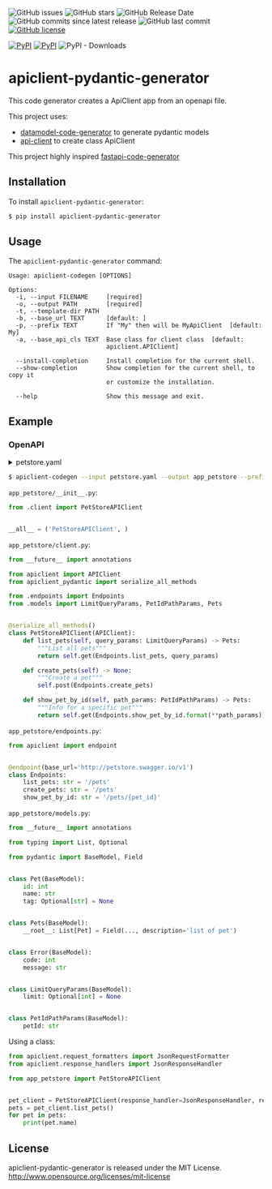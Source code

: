 ![GitHub issues](https://img.shields.io/github/issues/mom1/apiclient-pydantic-generator.svg)
![GitHub stars](https://img.shields.io/github/stars/mom1/apiclient-pydantic-generator.svg)
![GitHub Release Date](https://img.shields.io/github/release-date/mom1/apiclient-pydantic-generator.svg)
![GitHub commits since latest release](https://img.shields.io/github/commits-since/mom1/apiclient-pydantic-generator/latest.svg)
![GitHub last commit](https://img.shields.io/github/last-commit/mom1/apiclient-pydantic-generator.svg)
[![GitHub license](https://img.shields.io/github/license/mom1/apiclient-pydantic-generator)](https://github.com/mom1/apiclient-pydantic-generator/blob/master/LICENSE)

[![PyPI](https://img.shields.io/pypi/v/apiclient-pydantic-generator.svg)](https://pypi.python.org/pypi/apiclient-pydantic-generator)
[![PyPI](https://img.shields.io/pypi/pyversions/apiclient-pydantic-generator.svg)]()
![PyPI - Downloads](https://img.shields.io/pypi/dm/apiclient-pydantic-generator.svg?label=pip%20installs&logo=python)


# apiclient-pydantic-generator

This code generator creates a ApiClient app from an openapi file.

This project uses:
  - [datamodel-code-generator](https://github.com/koxudaxi/datamodel-code-generator) to generate pydantic models
  - [api-client](https://github.com/MikeWooster/api-client) to create class ApiClient


This project highly inspired [fastapi-code-generator](https://github.com/koxudaxi/fastapi-code-generator)

## Installation

To install `apiclient-pydantic-generator`:
```sh
$ pip install apiclient-pydantic-generator
```

## Usage

The `apiclient-pydantic-generator` command:
```
Usage: apiclient-codegen [OPTIONS]

Options:
  -i, --input FILENAME     [required]
  -o, --output PATH        [required]
  -t, --template-dir PATH
  -b, --base_url TEXT      [default: ]
  -p, --prefix TEXT        If "My" then will be MyApiClient  [default: My]
  -a, --base_api_cls TEXT  Base class for client class  [default:
                           apiclient.APIClient]

  --install-completion     Install completion for the current shell.
  --show-completion        Show completion for the current shell, to copy it
                           or customize the installation.

  --help                   Show this message and exit.
```


## Example

### OpenAPI

<details>
  <summary>petstore.yaml</summary>
  <pre>
    <code>
      openapi: '3.0.0'
      info:
        version: 1.0.0
        title: Swagger Petstore
        license:
          name: MIT
      servers:
        - url: http://petstore.swagger.io/v1
      paths:
        /pets:
          get:
            summary: List all pets
            operationId: listPets
            tags:
              - pets
            parameters:
              - name: limit
                in: query
                description: How many items to return at one time (max 100)
                required: false
                schema:
                  type: integer
                  format: int32
            responses:
              '200':
                description: A paged array of pets
                headers:
                  x-next:
                    description: A link to the next page of responses
                    schema:
                      type: string
                content:
                  application/json:
                    schema:
                      $ref: '#/components/schemas/Pets'
              default:
                description: unexpected error
                content:
                  application/json:
                    schema:
                      $ref: '#/components/schemas/Error'
                      x-amazon-apigateway-integration:
                        uri:
                          Fn::Sub: arn:aws:apigateway:${AWS::Region}:lambda:path/2015-03-31/functions/${PythonVersionFunction.Arn}/invocations
                        passthroughBehavior: when_no_templates
                        httpMethod: POST
                        type: aws_proxy
          post:
            summary: Create a pet
            operationId: createPets
            tags:
              - pets
            responses:
              '201':
                description: Null response
              default:
                description: unexpected error
                content:
                  application/json:
                    schema:
                      $ref: '#/components/schemas/Error'
                      x-amazon-apigateway-integration:
                        uri:
                          Fn::Sub: arn:aws:apigateway:${AWS::Region}:lambda:path/2015-03-31/functions/${PythonVersionFunction.Arn}/invocations
                        passthroughBehavior: when_no_templates
                        httpMethod: POST
                        type: aws_proxy
        /pets/{petId}:
          get:
            summary: Info for a specific pet
            operationId: showPetById
            tags:
              - pets
            parameters:
              - name: petId
                in: path
                required: true
                description: The id of the pet to retrieve
                schema:
                  type: string
            responses:
              '200':
                description: Expected response to a valid request
                content:
                  application/json:
                    schema:
                      $ref: '#/components/schemas/Pets'
              default:
                description: unexpected error
                content:
                  application/json:
                    schema:
                      $ref: '#/components/schemas/Error'
          x-amazon-apigateway-integration:
            uri:
              Fn::Sub: arn:aws:apigateway:${AWS::Region}:lambda:path/2015-03-31/functions/${PythonVersionFunction.Arn}/invocations
            passthroughBehavior: when_no_templates
            httpMethod: POST
            type: aws_proxy
      components:
        schemas:
          Pet:
            required:
              - id
              - name
            properties:
              id:
                type: integer
                format: int64
              name:
                type: string
              tag:
                type: string
          Pets:
            type: array
            description: list of pet
            items:
              $ref: '#/components/schemas/Pet'
          Error:
            required:
              - code
              - message
            properties:
              code:
                type: integer
                format: int32
              message:
                type: string
    </code>
  </pre>
</details>

```sh
$ apiclient-codegen --input petstore.yaml --output app_petstore --prefix PetStore"
```

`app_petstore/__init__.py`:
```python
from .client import PetStoreAPIClient


__all__ = ('PetStoreAPIClient', )
```

`app_petstore/client.py`:
```python
from __future__ import annotations

from apiclient import APIClient
from apiclient_pydantic import serialize_all_methods

from .endpoints import Endpoints
from .models import LimitQueryParams, PetIdPathParams, Pets


@serialize_all_methods()
class PetStoreAPIClient(APIClient):
    def list_pets(self, query_params: LimitQueryParams) -> Pets:
        """List all pets"""
        return self.get(Endpoints.list_pets, query_params)

    def create_pets(self) -> None:
        """Create a pet"""
        self.post(Endpoints.create_pets)

    def show_pet_by_id(self, path_params: PetIdPathParams) -> Pets:
        """Info for a specific pet"""
        return self.get(Endpoints.show_pet_by_id.format(**path_params))
```

`app_petstore/endpoints.py`:
```python
from apiclient import endpoint


@endpoint(base_url='http://petstore.swagger.io/v1')
class Endpoints:
    list_pets: str = '/pets'
    create_pets: str = '/pets'
    show_pet_by_id: str = '/pets/{pet_id}'
```

`app_petstore/models.py`:
```python
from __future__ import annotations

from typing import List, Optional

from pydantic import BaseModel, Field


class Pet(BaseModel):
    id: int
    name: str
    tag: Optional[str] = None


class Pets(BaseModel):
    __root__: List[Pet] = Field(..., description='list of pet')


class Error(BaseModel):
    code: int
    message: str


class LimitQueryParams(BaseModel):
    limit: Optional[int] = None


class PetIdPathParams(BaseModel):
    petId: str
```

Using a class:
```python
from apiclient.request_formatters import JsonRequestFormatter
from apiclient.response_handlers import JsonResponseHandler

from app_petstore import PetStoreAPIClient


pet_client = PetStoreAPIClient(response_handler=JsonResponseHandler, request_formatter=JsonRequestFormatter)
pets = pet_client.list_pets()
for pet in pets:
    print(pet.name)
```

## License

apiclient-pydantic-generator is released under the MIT License. http://www.opensource.org/licenses/mit-license
